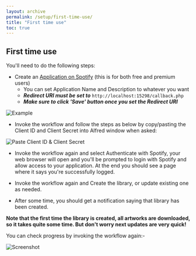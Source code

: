 ```yaml
---
layout: archive
permalink: /setup/first-time-use/
title: "First time use"
toc: true
---
```


## First time use

You'll need to do the following steps:

* Create an [Application on Spotify](https://developer.spotify.com/my-applications) (this is for both free and premium users)
    * You can set Application Name and Description to whatever you want
    * ***Redirect URI must be set to*** `http://localhost:15298/callback.php`
    * ***Make sure to click 'Save' button once you set the Redirect URI***

![Example](http://cl.ly/image/0h2F1z232Q2p/Capture_d%E2%80%99e%CC%81cran_2014-11-04_a%CC%80_11_13_50.png)


* Invoke the workflow and follow the steps as below by copy/pasting the Client ID and Client Secret into Alfred window when asked:

![Paste Client ID & Client Secret](http://cl.ly/image/2g0r1a2V3h1a/Screen%20Recording%202014-11-13%20at%2009.33%20AM.gif)

* Invoke the workflow again and select Authenticate with Spotify, your web browser will open and you'll be prompted to login with Spotify and allow access to your application. At the end you should see a page where it says you're successfully logged.

* Invoke the workflow again and Create the library, or update existing one as needed.

* After some time, you should get a notification saying that library has been created.

**Note that the first time the library is created, all artworks are downloaded, so it takes quite some time. But don't worry next updates are very quick!**

You can check progress by invoking the workflow again:-

![Screenshot](http://cl.ly/image/06362e2g1a09/Capture%20d%E2%80%99e%CC%81cran%202014-11-27%20a%CC%80%2016.50.44.png)